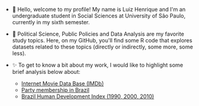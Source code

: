 - 👋 Hello, welcome to my profile! My name is Luiz Henrique and I'm an undergraduate student in Social Sciences at University of São Paulo, currently in my sixth semester. 

- 👀 Political Science, Public Policies and Data Analysis are my favorite study topics. Here, on my GitHub, you'll find some R code that explores datasets related to these topics (directly or indirectly, some more, some less).

- ✨ To get to know a bit about my work, I would like to highlight some brief analysis below about:
  - [Internet Movie Data Base (IMDb)](https://luizhenriquesb.github.io/explorando-IMDb/)
  - [Party membership in Brazil](https://luizhenriquesb.github.io/filiacao-partidaria-br-202307/)
  - [Brazil Human Development Index (1990, 2000, 2010)](https://luizhenriquesb.github.io/DataViz-de-olho-no-idhm/) 
<!---
luizhenriquesb/luizhenriquesb is a ✨ special ✨ repository because its `README.md` (this file) appears on your GitHub profile.
You can click the Preview link to take a look at your changes.
--->
